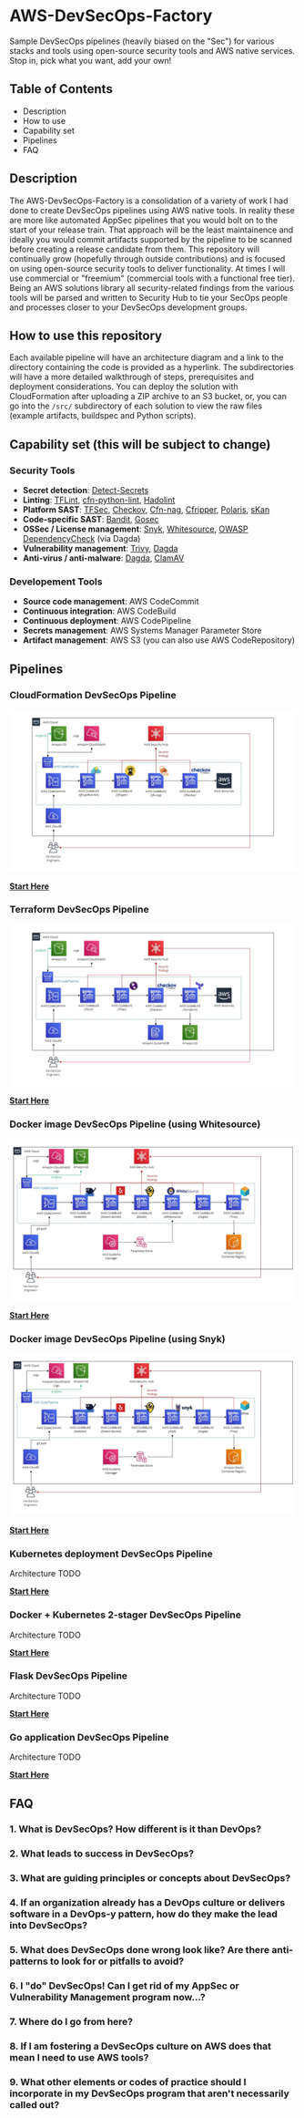 # AWS-DevSecOps-Factory
Sample DevSecOps pipelines (heavily biased on the "Sec") for various stacks and tools using open-source security tools and AWS native services. Stop in, pick what you want, add your own!

## Table of Contents
- Description
- How to use
- Capability set
- Pipelines
- FAQ

## Description
The AWS-DevSecOps-Factory is a consolidation of a variety of work I had done to create DevSecOps pipelines using AWS native tools. In reality these are more like automated AppSec pipelines that you would bolt on to the start of your release train. That approach will be the least maintainence and ideally you would commit artifacts supported by the pipeline to be scanned before creating a release candidate from them. This repository will continually grow (hopefully through outside contributions) and is focused on using open-source security tools to deliver functionality. At times I will use commercial or "freemium" (commercial tools with a functional free tier). Being an AWS solutions library all security-related findings from the various tools will be parsed and written to Security Hub to tie your SecOps people and processes closer to your DevSecOps development groups.

## How to use this repository
Each available pipeline will have an architecture diagram and a link to the directory containing the code is provided as a hyperlink. The subdirectories will have a more detailed walkthrough of steps, prerequisites and deployment considerations. You can deploy the solution with CloudFormation after uploading a ZIP archive to an S3 bucket, or, you can go into the `/src/` subdirectory of each solution to view the raw files (example artifacts, buildspec and Python scripts).

## Capability set (this will be subject to change)

### Security Tools
- **Secret detection**: [Detect-Secrets](https://github.com/Yelp/detect-secrets)
- **Linting**: [TFLint](https://github.com/terraform-linters/tflint), [cfn-python-lint](https://github.com/aws-cloudformation/cfn-python-lint), [Hadolint](https://github.com/hadolint/hadolint)
- **Platform SAST**: [TFSec](https://github.com/liamg/tfsec), [Checkov](https://github.com/bridgecrewio/checkov), [Cfn-nag](https://github.com/stelligent/cfn_nag), [Cfripper](https://github.com/Skyscanner/cfripper), [Polaris](https://github.com/FairwindsOps/polaris), [sKan](https://github.com/alcideio/skan)
- **Code-specific SAST**: [Bandit](https://github.com/PyCQA/bandit), [Gosec](https://github.com/securego/gosec)
- **OSSec / License management**: [Snyk](https://github.com/snyk/snyk), [Whitesource](https://github.com/whitesource/agents), [OWASP DependencyCheck](https://github.com/jeremylong/DependencyCheck) (via Dagda)
- **Vulnerability management**: [Trivy](https://github.com/aquasecurity/trivy), [Dagda](https://github.com/eliasgranderubio/dagda)
- **Anti-virus / anti-malware**: [Dagda](https://github.com/eliasgranderubio/dagda), [ClamAV](https://www.clamav.net/documents/clam-antivirus-user-manual)

### Developement Tools
- **Source code management**: AWS CodeCommit
- **Continuous integration**: AWS CodeBuild
- **Continuous deployment**: AWS CodePipeline
- **Secrets management**: AWS Systems Manager Parameter Store
- **Artifact management**: AWS S3 (you can also use AWS CodeRepository)

## Pipelines

### CloudFormation DevSecOps Pipeline
![CloudFormation DevSecOps Architecture](/cloudformation-pipeline/cloudformation-pipeline-architecture.jpg)

[**Start Here**](/cloudformation-pipeline)

### Terraform DevSecOps Pipeline
![Terraform DevSecOps Architecture](/terraform-pipeline/terraform-pipeline-architecture.jpg)

[**Start Here**](/terraform-pipeline)

### Docker image DevSecOps Pipeline (using Whitesource)
![Docker-DevSecOps-WSS](/docker-pipeline-wss/docker-pipeline-wss-architecture.jpg)

[**Start Here**](/docker-pipeline-wss)

### Docker image DevSecOps Pipeline (using Snyk)
![Docker-DevSecOps-WSS](/docker-pipeline-snyk/docker-pipeline-snyk-architecture.jpg)

[**Start Here**](/docker-pipeline-snyk)

### Kubernetes deployment DevSecOps Pipeline
Architecture TODO

[**Start Here**](/k8s-pipeline)

### Docker + Kubernetes 2-stager DevSecOps Pipeline
Architecture TODO

[**Start Here**](/docker-k8s-double-decker)

### Flask DevSecOps Pipeline
Architecture TODO

[**Start Here**](/flask-pipeline)

### Go application DevSecOps Pipeline
Architecture TODO

[**Start Here**](/golang-pipeline)

## FAQ

### 1. What is DevSecOps? How different is it than DevOps?

### 2. What leads to success in DevSecOps?

### 3. What are guiding principles or concepts about DevSecOps?

### 4. If an organization already has a DevOps culture or delivers software in a DevOps-y pattern, how do they make the lead into DevSecOps?

### 5. What does DevSecOps done wrong look like? Are there anti-patterns to look for or pitfalls to avoid?
 
### 6. I "do" DevSecOps! Can I get rid of my AppSec or Vulnerability Management program now...?

### 7. Where do I go from here?

### 8. If I am fostering a DevSecOps culture on AWS does that mean I need to use AWS tools?

### 9. What other elements or codes of practice should I incorporate in my DevSecOps program that aren't necessarily called out?